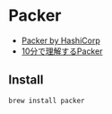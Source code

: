 # Packer

- [Packer by HashiCorp](https://www.packer.io/)
- [10分で理解するPacker](https://qiita.com/Chanmoro/items/38e9d5441141f340e805)

## Install
```bash
brew install packer
```
